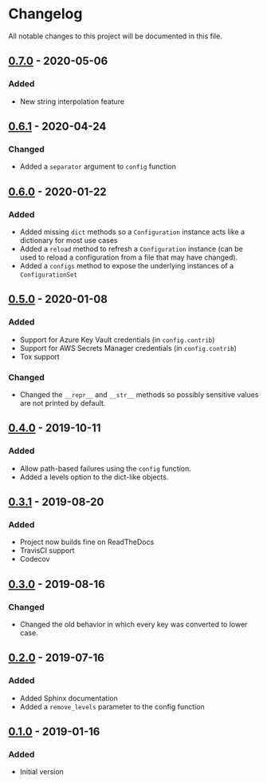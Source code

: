 # Changelog
All notable changes to this project will be documented in this file.

## [0.7.0] - 2020-05-06
### Added
- New string interpolation feature

## [0.6.1] - 2020-04-24
### Changed
- Added a `separator` argument to `config` function

## [0.6.0] - 2020-01-22
### Added
- Added missing `dict` methods so a `Configuration` instance acts like a dictionary for most use cases
- Added a `reload` method to refresh a `Configuration` instance (can be used to reload a configuration from a file that may have changed).
- Added a `configs` method to expose the underlying instances of a `ConfigurationSet`

## [0.5.0] - 2020-01-08
### Added
- Support for Azure Key Vault credentials (in `config.contrib`)
- Support for AWS Secrets Manager credentials (in `config.contrib`)
- Tox support
### Changed
- Changed the `__repr__` and `__str__` methods so possibly sensitive values are not printed by default.

## [0.4.0] - 2019-10-11
### Added
- Allow path-based failures using the `config` function. 
- Added a levels option to the dict-like objects.

## [0.3.1] - 2019-08-20
### Added
- Project now builds fine on ReadTheDocs
- TravisCI support
- Codecov

## [0.3.0] - 2019-08-16
### Changed
- Changed the old behavior in which every key was converted to lower case.

## [0.2.0] - 2019-07-16
### Added
- Added Sphinx documentation
- Added a `remove_levels` parameter to the config function

## [0.1.0] - 2019-01-16
### Added
- Initial version

[Unreleased]: https://github.com/tr11/python-configuration/compare/0.7.0...HEAD
[0.7.0]: https://github.com/tr11/python-configuration/compare/0.6.1...0.7.0
[0.6.1]: https://github.com/tr11/python-configuration/compare/0.6.0...0.6.1
[0.6.0]: https://github.com/tr11/python-configuration/compare/0.5.0...0.6.0
[0.5.0]: https://github.com/tr11/python-configuration/compare/0.4.0...0.5.0
[0.4.0]: https://github.com/tr11/python-configuration/compare/0.3.1...0.4.0
[0.3.1]: https://github.com/tr11/python-configuration/compare/0.3.0...0.3.1
[0.3.0]: https://github.com/tr11/python-configuration/compare/0.2.0...0.3.0
[0.2.0]: https://github.com/tr11/python-configuration/compare/0.1.0...0.2.0
[0.1.0]: https://github.com/tr11/python-configuration/releases/tag/0.1.0
